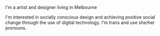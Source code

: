 I'm a artist and designer living in Melbourne

I'm interested in socially conscious design and achieving positive social change through the use of digital technology. I'm trans and use she/her pronouns.
